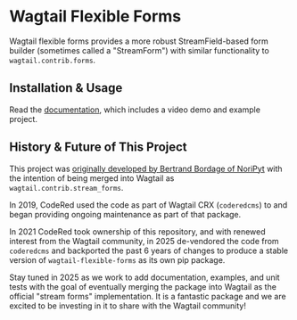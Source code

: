 Wagtail Flexible Forms
======================

Wagtail flexible forms provides a more robust StreamField-based form builder (sometimes called a "StreamForm") with similar functionality to `wagtail.contrib.forms`.


Installation & Usage
--------------------

Read the [documentation](https://docs.coderedcorp.com/wagtail-flexible-forms/), which includes a video demo and example project.


History & Future of This Project
--------------------------------

This project was [originally developed by Bertrand Bordage of NoriPyt](https://www.kickstarter.com/projects/noripyt/wagtails-first-hatch) with the intention of being merged into Wagtail as `wagtail.contrib.stream_forms`.

In 2019, CodeRed used the code as part of Wagtail CRX (`coderedcms`) to and began providing ongoing maintenance as part of that package.

In 2021 CodeRed took ownership of this repository, and with renewed interest from the Wagtail community, in 2025 de-vendored the code from `coderedcms` and backported the past 6 years of changes to produce a stable version of `wagtail-flexible-forms` as its own pip package.

Stay tuned in 2025 as we work to add documentation, examples, and unit tests with the goal of eventually merging the package into Wagtail as the official "stream forms" implementation. It is a fantastic package and we are excited to be investing in it to share with the Wagtail community!
